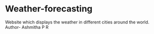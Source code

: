 # Weather-forecasting
Website which displays the weather in different cities around the world.
<br>
Author- Ashmitha P R
